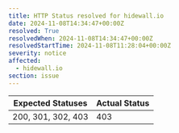 ```yaml
---
title: HTTP Status resolved for hidewall.io
date: 2024-11-08T14:34:47+00:00Z
resolved: True
resolvedWhen: 2024-11-08T14:34:47+00:00Z
resolvedStartTime: 2024-11-08T11:28:04+00:00Z
severity: notice
affected:
  - hidewall.io
section: issue
---
```


| Expected Statuses | Actual Status  |
|-------------------|----------------|
| 200, 301, 302, 403 | 403 |
